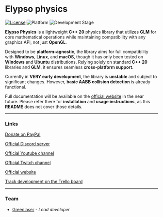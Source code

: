 # Elypso physics

[![License](https://img.shields.io/badge/license-Zlib-blue)](LICENSE.md)
![Platform](https://img.shields.io/badge/platform-Windows%20%7C%20Linux%20%7C%20Mac-brightgreen)
![Development Stage](https://img.shields.io/badge/development-Alpha-yellow)

**Elypso Physics** is a lightweight **C++ 20** physics library that utilizes **GLM** for core mathematical operations while maintaining compatibility with any graphics API, not just **OpenGL**.

Designed to be **platform-agnostic**, the library aims for full compatibility with **Windows**, **Linux**, and **macOS**, though it has only been tested on **Windows** and **Ubuntu** distributions. Relying solely on standard **C++ 20** libraries and **GLM**, it ensures seamless **cross-platform support**.

Currently in **VERY early development**, the library is **unstable** and subject to significant changes. However, **basic AABB collision detection** is already functional.

Full documentation will be available on the [official website](https://www.elypsoengine.com) in the near future. Please refer there for **installation** and **usage instructions**, as this **README** does not cover those details.

---

### Links

[Donate on PayPal](https://www.paypal.com/donate/?hosted_button_id=QWG8SAYX5TTP6)

[Official Discord server](https://discord.gg/jkvasmTND5)

[Official Youtube channel](https://youtube.com/greenlaser)

[Official Twitch channel](https://www.twitch.tv/greenlaseer)

[Official website](https://elypsoengine.com)

[Track development on the Trello board](https://trello.com/b/a4NAJycX/elypso-physics)

---

### Team

* [Greenlaser](https://github.com/greeenlaser) - *Lead developer*